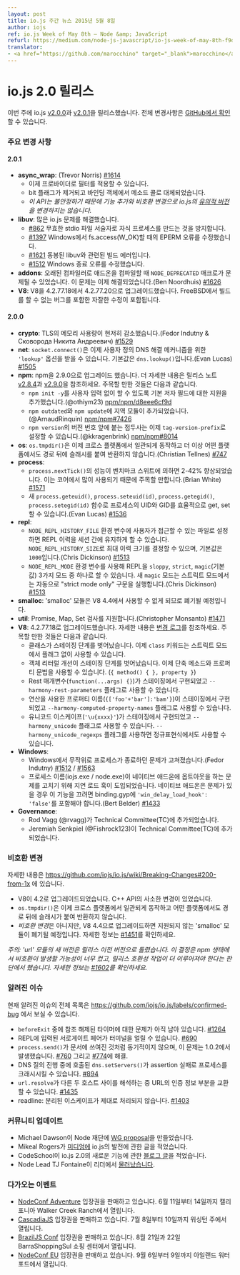 ```yaml
---
layout: post
title: io.js 주간 뉴스 2015년 5월 8일
author: iojs
ref: io.js Week of May 8th — Node &amp; JavaScript
refurl: https://medium.com/node-js-javascript/io-js-week-of-may-8th-f9ddd8d3080c
translator:
- <a href="https://github.com/marocchino" target="_blank">marocchino</a>
---
```


<!--
# io.js 2.0 releases
This week we had two io.js releases [v2.0.0](https://iojs.org/dist/v2.0.0/) and [v2.0.1](https://iojs.org/dist/v2.0.1/), complete changelog can be found [on GitHub](https://github.com/iojs/io.js/blob/v1.x/CHANGELOG.md).
-->
# io.js 2.0 릴리스

이번 주에 io.js [v2.0.0](https://iojs.org/dist/v2.0.0/)과 [v2.0.1](https://iojs.org/dist/v2.0.1/)을 릴리스했습니다. 전체 변경사항은 [GitHub에서 확인](https://github.com/iojs/io.js/blob/v1.x/CHANGELOG.md)할 수 있습니다.

<!--
### Notable changes

#### 2.0.1
* **async_wrap**: (Trevor Norris) [#1614](https://github.com/iojs/io.js/pull/1614)
  - it is now possible to filter by providers
  - bit flags have been removed and replaced with method calls on the binding object
  - _note that this is an unstable API so feature additions and breaking changes won't change io.js semver_
* **libuv**: resolves numerous io.js issues:
  - [#862](https://github.com/iojs/io.js/issues/862) prevent spawning child processes with invalid stdio file descriptors
  - [#1397](https://github.com/iojs/io.js/issues/1397) fix EPERM error with fs.access(W_OK) on Windows
  - [#1621](https://github.com/iojs/io.js/issues/1621) build errors associated with the bundled libuv
  - [#1512](https://github.com/iojs/io.js/issues/1512) should properly fix Windows termination errors
* **addons**: the `NODE_DEPRECATED` macro was causing problems when compiling addons with older compilers, this should now be resolved (Ben Noordhuis) [#1626](https://github.com/iojs/io.js/pull/1626)
* **V8**: upgrade V8 from 4.2.77.18 to 4.2.77.20 with minor fixes, including a bug preventing builds on FreeBSD

#### 2.0.0
* **crypto**: significantly reduced memory usage for TLS (Fedor Indutny & Сковорода Никита Андреевич) [#1529](https://github.com/iojs/io.js/pull/1529)
* **net**: `socket.connect()` now accepts a `'lookup'` option for a custom DNS resolution mechanism, defaults to `dns.lookup()` (Evan Lucas) [#1505](https://github.com/iojs/io.js/pull/1505)
* **npm**: Upgrade npm to 2.9.0. See the [v2.8.4](https://github.com/npm/npm/releases/tag/v2.8.4) and [v2.9.0](https://github.com/npm/npm/releases/tag/v2.9.0) release notes for details. Notable items:
  - Add support for default author field to make `npm init -y` work without user-input (@othiym23) [npm/npm/d8eee6cf9d](https://github.com/npm/npm/commit/d8eee6cf9d2ff7aca68dfaed2de76824a3e0d9af)
  - Include local modules in `npm outdated` and `npm update` (@ArnaudRinquin) [npm/npm#7426](https://github.com/npm/npm/issues/7426)
  - The prefix used before the version number on `npm version` is now configurable via `tag-version-prefix` (@kkragenbrink) [npm/npm#8014](https://github.com/npm/npm/issues/8014)
* **os**: `os.tmpdir()` is now cross-platform consistent and will no longer returns a path with a trailling slash on any platform (Christian Tellnes) [#747](https://github.com/iojs/io.js/pull/747)
* **process**:
  - `process.nextTick()` performance has been improved by between 2-42% across the benchmark suite, notable because this is heavily used across core (Brian White) [#1571](https://github.com/iojs/io.js/pull/1571)
  - New `process.geteuid()`, `process.seteuid(id)`, `process.getegid()` and `process.setegid(id)` methods allow you to get and set effective UID and GID of the process (Evan Lucas) [#1536](https://github.com/iojs/io.js/pull/1536)
* **repl**:
  - REPL history can be persisted across sessions if the `NODE_REPL_HISTORY_FILE` environment variable is set to a user accessible file, `NODE_REPL_HISTORY_SIZE` can set the maximum history size and defaults to `1000` (Chris Dickinson) [#1513](https://github.com/iojs/io.js/pull/1513)
  - The REPL can be placed in to one of three modes using the `NODE_REPL_MODE` environment variable: `sloppy`, `strict` or `magic` (default); the new `magic` mode will automatically run "strict mode only" statements in strict mode (Chris Dickinson) [#1513](https://github.com/iojs/io.js/pull/1513)
* **smalloc**: the 'smalloc' module has been deprecated due to changes coming in V8 4.4 that will render it unusable
* **util**: add Promise, Map and Set inspection support (Christopher Monsanto) [#1471](https://github.com/iojs/io.js/pull/1471)
* **V8**: upgrade to 4.2.77.18, see the [ChangeLog](https://chromium.googlesource.com/v8/v8/+/refs/heads/4.2.77/ChangeLog) for full details. Notable items:
  - Classes have moved out of staging; the `class` keyword is now usable in strict mode without flags
  - Object literal enhancements have moved out of staging; shorthand method and property syntax is now usable (`{ method() { }, property }`)
  - Rest parameters (`function(...args) {}`) are implemented in staging behind the `--harmony-rest-parameters` flag
  - Computed property names (`{['foo'+'bar']:'bam'}`) are implemented in staging behind the `--harmony-computed-property-names` flag
  - Unicode escapes (`'\u{xxxx}'`) are implemented in staging behind the `--harmony_unicode` flag and the `--harmony_unicode_regexps` flag for use in regular expressions
* **Windows**:
  - Random process termination on Windows fixed (Fedor Indutny)  [#1512](https://github.com/iojs/io.js/issues/1512) / [#1563](https://github.com/iojs/io.js/pull/1563)
  - The delay-load hook introduced to fix issues with process naming (iojs.exe / node.exe) has been made opt-out for native add-ons. Native add-ons should include `'win_delay_load_hook': 'false'` in their binding.gyp to disable this feature if they experience problems . (Bert Belder) [#1433](https://github.com/iojs/io.js/pull/1433)
* **Governance**:
  - Rod Vagg (@rvagg) was added to the Technical Committee (TC)
  - Jeremiah Senkpiel (@Fishrock123) was added to the Technical Committee (TC)
-->
### 주요 변경 사항

#### 2.0.1

* **async_wrap**: (Trevor Norris) [#1614](https://github.com/iojs/io.js/pull/1614)
  - 이제 프로바이더로 필터를 적용할 수 있습니다.
  - bit 플래그가 제거되고 바인딩 객체에서 메소드 콜로 대체되었습니다.
  - _이 API는 불안정하기 때문에 기능 추가와 비호환 변경으로 io.js의 [유의적 버전](http://semver.org/lang/ko/)을 변경하지는 않습니다._
* **libuv**: 많은 io.js 문제를 해결했습니다.
  - [#862](https://github.com/iojs/io.js/issues/862) 무효한 stdio 파일 서술자로 자식 프로세스를 만드는 것을 방지합니다.
  - [#1397](https://github.com/iojs/io.js/issues/1397) Windows에서 fs.access(W_OK)할 때의 EPERM 오류를 수정했습니다.
  - [#1621](https://github.com/iojs/io.js/issues/1621) 동봉된 libuv와 관련된 빌드 에러입니다.
  - [#1512](https://github.com/iojs/io.js/issues/1512) Windows 종료 오류를 수정했습니다.
* **addons**: 오래된 컴파일러로 애드온을 컴파일할 때 `NODE_DEPRECATED` 매크로가 문제될 수 있었습니다. 이 문제는 이제 해결되었습니다.(Ben Noordhuis) [#1626](https://github.com/iojs/io.js/pull/1626)
* **V8**: V8을 4.2.77.18에서 4.2.77.20으로 업그레이드했습니다. FreeBSD에서 빌드를 할 수 없는 버그를 포함한 자잘한 수정이 포함됩니다.

#### 2.0.0

* **crypto**: TLS의 메모리 사용량이 현저히 감소했습니다.(Fedor Indutny & Сковорода Никита Андреевич) [#1529](https://github.com/iojs/io.js/pull/1529)
* **net**: `socket.connect()`은 이제 사용자 정의 DNS 해결 메커니즘을 위한 `'lookup'` 옵션을 받을 수 있습니다. 기본값은 `dns.lookup()`입니다.(Evan Lucas) [#1505](https://github.com/iojs/io.js/pull/1505)
* **npm**: npm을 2.9.0으로 업그레이드 했습니다. 더 자세한 내용은 릴리스 노트 [v2.8.4](https://github.com/npm/npm/releases/tag/v2.8.4)과 [v2.9.0](https://github.com/npm/npm/releases/tag/v2.9.0)을 참조하세요. 주목할 만한 것들은 다음과 같습니다.
  - `npm init -y`를 사용자 입력 없이 할 수 있도록 기본 저자 필드에 대한 지원을 추가했습니다.(@othiym23) [npm/npm/d8eee6cf9d](https://github.com/npm/npm/commit/d8eee6cf9d2ff7aca68dfaed2de76824a3e0d9af)
  - `npm outdated`와 `npm update`에 지역 모듈이 추가되었습니다.(@ArnaudRinquin) [npm/npm#7426](https://github.com/npm/npm/issues/7426)
  - `npm version`의 버전 번호 앞에 붙는 접두사는 이제 `tag-version-prefix`로 설정할 수 있습니다.(@kkragenbrink) [npm/npm#8014](https://github.com/npm/npm/issues/8014)
* **os**: `os.tmpdir()`은 이제 크로스 플랫폼에서 일관되게 동작하고 더 이상 어떤 플랫폼에서도 경로 뒤에 슬래시를 붙여 반환하지 않습니다.(Christian Tellnes) [#747](https://github.com/iojs/io.js/pull/747)
* **process**:
  - `process.nextTick()`의 성능이 벤치마크 스위트에 의하면 2-42% 향상되었습니다. 이는 코어에서 많이 사용되기 때문에 주목할 만합니다.(Brian White) [#1571](https://github.com/iojs/io.js/pull/1571)
  - 새 `process.geteuid()`, `process.seteuid(id)`, `process.getegid()`, `process.setegid(id)` 함수로 프로세스의 UID와 GID를 효율적으로 get, set할 수 있습니다.(Evan Lucas) [#1536](https://github.com/iojs/io.js/pull/1536)
* **repl**:
  - `NODE_REPL_HISTORY_FILE` 환경 변수에 사용자가 접근할 수 있는 파일로 설정하면 REPL 이력을 세션 간에 유지하게 할 수 있습니다. `NODE_REPL_HISTORY_SIZE`로 최대 이력 크기를 결정할 수 있으며, 기본값은 `1000`입니다.(Chris Dickinson) [#1513](https://github.com/iojs/io.js/pull/1513)
  - `NODE_REPL_MODE` 환경 변수를 사용해 REPL을 `sloppy`, `strict`, `magic`(기본값) 3가지 모드 중 하나로 할 수 있습니다. 새 `magic` 모드는 스트릭트 모드에서는 자동으로 "strict mode only" 구문을 실행합니다.(Chris Dickinson) [#1513](https://github.com/iojs/io.js/pull/1513)
* **smalloc**: 'smalloc' 모듈은 V8 4.4에서 사용할 수 없게 되므로 폐기될 예정입니다.
* **util**: Promise, Map, Set 검사를 지원합니다.(Christopher Monsanto) [#1471](https://github.com/iojs/io.js/pull/1471)
* **V8**: 4.2.77.18로 업그레이드했습니다. 자세한 내용은 [변경 로그](https://chromium.googlesource.com/v8/v8/+/refs/heads/4.2.77/ChangeLog)를 참조하세요. 주목할 만한 것들은 다음과 같습니다.
  - 클래스가 스테이징 단계를 벗어났습니다. 이제 `class` 키워드는 스트릭트 모드에서 플래그 없이 사용할 수 있습니다.
  - 객체 리터럴 개선이 스테이징 단계를 벗어났습니다. 이제 단축 메소드와 프로퍼티 문법을 사용할 수 있습니다. (`{ method() { }, property }`)
  - Rest 매개변수(`function(...args) {}`)가 스테이징에서 구현되었고 `--harmony-rest-parameters` 플래그로 사용할 수 있습니다.
  - 연산을 사용한 프로퍼티 이름(`{['foo'+'bar']:'bam'}`)이 스테이징에서 구현되었고 `--harmony-computed-property-names` 플래그로 사용할 수 있습니다.
  - 유니코드 이스케이프(`'\u{xxxx}'`)가 스테이징에서 구현되었고 `--harmony_unicode` 플래그로 사용할 수 있습니다. `--harmony_unicode_regexps` 플래그를 사용하면 정규표현식에서도 사용할 수 있습니다.
* **Windows**:
  - Windows에서 무작위로 프로세스가 종료하던 문제가 고쳐졌습니다.(Fedor Indutny)  [#1512](https://github.com/iojs/io.js/issues/1512) / [#1563](https://github.com/iojs/io.js/pull/1563)
  - 프로세스 이름(iojs.exe / node.exe)이 네이티브 애드온에 옵트아웃을 하는 문제를 고치기 위해 지연 로드 훅이 도입되었습니다. 네이티브 애드온은 문제가 있을 경우 이 기능을 끄려면 binding.gyp에 `'win_delay_load_hook': 'false'`를 포함해야 합니다.(Bert Belder) [#1433](https://github.com/iojs/io.js/pull/1433)
* **Governance**:
  - Rod Vagg (@rvagg)가 Technical Committee(TC)에 추가되었습니다.
  - Jeremiah Senkpiel (@Fishrock123)이 Technical Committee(TC)에 추가되었습니다.

<!--
### Breaking changes

Full details at https://github.com/iojs/io.js/wiki/Breaking-Changes#200-from-1x

* V8 upgrade to 4.2, minor changes to C++ API
* `os.tmpdir()` is now cross-platform consistent and will no longer returns a path with a trailling slash on any platform
* While not a *breaking change* the 'smalloc' module has been deprecated in anticipation of it becoming unsupportable with a future upgrade to V8 4.4. See [#1451](https://github.com/iojs/io.js/issues/1451)  for further information.

_Note: a new version of the 'url' module was reverted prior to release as it was decided the potential for breakage across the npm ecosystem was too great and that more compatibility work needed to be done before releasing it. See [#1602](https://github.com/iojs/io.js/pull/1602) for further information._
-->
### 비호환 변경

자세한 내용은 https://github.com/iojs/io.js/wiki/Breaking-Changes#200-from-1x 에 있습니다.

* V8이 4.2로 업그레이드되었습니다. C++ API의 사소한 변경이 있었습니다.
* `os.tmpdir()`은 이제 크로스 플랫폼에서 일관되게 동작하고 어떤 플랫폼에서도 경로 뒤에 슬래시가 붙여 반환하지 않습니다.
* *비호환 변경*은 아니지만, V8 4.4으로 업그레이드하면 지원되지 않는 'smalloc' 모듈이 폐기될 예정입니다. 자세한 정보는 [#1451](https://github.com/iojs/io.js/issues/1451)를 확인하세요.

_주의: 'url' 모듈의 새 버전은 릴리스 이전 버전으로 돌렸습니다. 이 결정은 npm 생태에서 비호환이 발생할 가능성이 너무 컸고, 릴리스 호환성 작업이 더 이루어져야 한다는 판단에서 했습니다. 자세한 정보는 [#1602](https://github.com/iojs/io.js/pull/1602)를 확인하세요._

<!--
### Known issues
See https://github.com/iojs/io.js/labels/confirmed-bug for complete and current list of known issues.

* Some problems with unreferenced timers running during `beforeExit` are still to be resolved. See [#1264](https://github.com/iojs/io.js/issues/1264).
* Surrogate pair in REPL can freeze terminal [#690](https://github.com/iojs/io.js/issues/690)
* `process.send()` is not synchronous as the docs suggest, a regression introduced in 1.0.2, see [#760](https://github.com/iojs/io.js/issues/760) and fix in [#774](https://github.com/iojs/io.js/issues/774)
* Calling `dns.setServers()` while a DNS query is in progress can cause the process to crash on a failed assertion [#894](https://github.com/iojs/io.js/issues/894)
* `url.resolve` may transfer the auth portion of the url when resolving between two full hosts, see [#1435](https://github.com/iojs/io.js/issues/1435).
* readline: split escapes are processed incorrectly, see [#1403](https://github.com/iojs/io.js/issues/1403)
-->
### 알려진 이슈

현재 알려진 이슈의 전체 목록은 https://github.com/iojs/io.js/labels/confirmed-bug 에서 보실 수 있습니다.

* `beforeExit` 중에 참조 해제된 타이머에 대한 문제가 아직 남아 있습니다. [#1264](https://github.com/iojs/io.js/issues/1264)
* REPL에 입력된 서로게이트 페어가 터미널을 얼릴 수 있습니다. [#690](https://github.com/iojs/io.js/issues/690)
* `process.send()`가 문서에 쓰여진 것처럼 동기적이지 않으며, 이 문제는 1.0.2에서 발생했습니다. [#760](https://github.com/iojs/io.js/issues/760) 그리고 [#774](https://github.com/iojs/io.js/issues/774)에 해결.
* DNS 질의 진행 중에 호출된 `dns.setServers()`가 assertion 실패로 프로세스를 크래시시킬 수 있습니다. [#894](https://github.com/iojs/io.js/issues/894)
* `url.resolve`가 다른 두 호스트 사이를 해석하는 중 URL의 인증 정보 부분을 교환할 수 있습니다. [#1435](https://github.com/iojs/io.js/issues/1435)
* readline: 분리된 이스케이프가 제대로 처리되지 않습니다. [#1403](https://github.com/iojs/io.js/issues/1403)

<!--
### Community Updates

* Michael Dawson creates [WG proposal](https://github.com/mhdawson/workgroup-proposals) under the Node Foundation.
* Mikeal Rogers wrote about growing up of io.js [on Medium](https://medium.com/node-js-javascript/growing-up-27d6cc8b7c53).
* CodeSchool [blog post](https://www.codeschool.com/blog/2015/05/08/whats-new-in-io-js-2-0-0/) on what's new in io.js 2.0.
* Node Lead TJ Fontaine [steps back](http://blog.nodejs.org/2015/05/08/next-chapter/) from leader.
-->
### 커뮤니티 업데이트

* Michael Dawson이 Node 재단에 [WG proposal](https://github.com/mhdawson/workgroup-proposals)을 만들었습니다.
* Mikeal Rogers가 [미디엄에](https://medium.com/node-js-javascript/growing-up-27d6cc8b7c53) io.js의 발전에 관한 글을 적었습니다.
* CodeSchool이 io.js 2.0의 새로운 기능에 관한 [블로그 글](https://www.codeschool.com/blog/2015/05/08/whats-new-in-io-js-2-0-0/)을 적었습니다.
* Node Lead TJ Fontaine이 리더에서 [물러났습니다](http://blog.nodejs.org/2015/05/08/next-chapter/).

<!--
### Upcoming Events

* [NodeConf Adventure](http://nodeconf.com/) tickets are on sale, June 11th - 14th at Walker Creek Ranch, CA
* [CascadiaJS](http://2015.cascadiajs.com/) tickets are on sale, July 8th - 10th at Washington State
* [BrazilJS Conf](http://braziljs.com.br/) tickets are on sale, August 21st - 22nd at Shopping Center BarraShoppingSul
* [NodeConf EU](http://nodeconf.eu/) tickets are on sale, September 6th - 9th at Waterford, Ireland
-->

### 다가오는 이벤트
* [NodeConf Adventure](http://nodeconf.com/) 입장권을 판매하고 있습니다. 6월 11일부터 14일까지 캘리포니아 Walker Creek Ranch에서 열립니다.
* [CascadiaJS](http://2015.cascadiajs.com/) 입장권을 판매하고 있습니다. 7월 8일부터 10일까지 워싱턴 주에서 열립니다.
* [BrazilJS Conf]( http://braziljs.com.br/) 입장권을 판매하고 있습니다. 8월 21일과 22일 BarraShoppingSul 쇼핑 센터에서 열립니다.
* [NodeConf EU](http://nodeconf.eu/) 입장권을 판매하고 있습니다. 9월 6일부터 9일까지 아일랜드 워터포드에서 열립니다.
